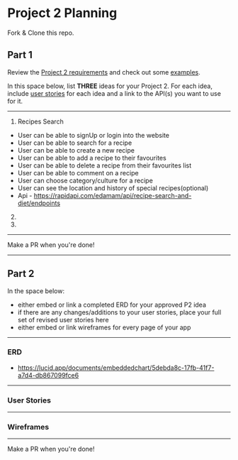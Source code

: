 # Project 2 Planning

Fork & Clone this repo.

## Part 1

Review the [Project 2 requirements](https://tmdarneille.gitbook.io/seirfx/11-projects/project-2#project-feedback-evaluation) and check out some [examples](https://tmdarneille.gitbook.io/seirfx/11-projects/past-projects/project2).

In this space below, list **THREE** ideas for your Project 2. For each idea, include [user stories](https://revelry.co/user-stories-that-dont-suck/) for each idea and a link to the API(s) you want to use for it.

--------------------------------------------------------
1. Recipes Search
- User can be able to signUp or login into the website
- User can be able to search for a recipe 
- User can be able to create a new recipe
- User can be able to add a recipe to their favourites 
- User can be able to delete a recipe from their favourites list 
- User can be able to comment on a recipe
- User can choose category/culture for a recipe
- User can see the location and history of special recipes(optional)
- Api - https://rapidapi.com/edamam/api/recipe-search-and-diet/endpoints
2. 
3.
---------------------------------------------------------

Make a PR when you're done!

---

## Part 2

In the space below:
* either embed or link a completed ERD for your approved P2 idea
* if there are any changes/additions to your user stories, place your full set of revised user stories here
* either embed or link wireframes for every page of your app

----------------------------------------------------------
### ERD
- https://lucid.app/documents/embeddedchart/5debda8c-17fb-41f7-a7d4-db867099fce6
----------------------------------------------------------
### User Stories

----------------------------------------------------------
### Wireframes

----------------------------------------------------------

Make a PR when you're done!
